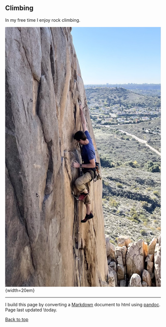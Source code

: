 ## Climbing

In my free time I enjoy rock climbing.

![Oliver climbing a wall](climbing.jpeg){width=20em}

<hr>

I build this page by converting a [Markdown](https://www.markdownguide.org) 
document to html using [pandoc](https://pandoc.org).
Page last updated \today.

[Back to top](#top)

</div>
